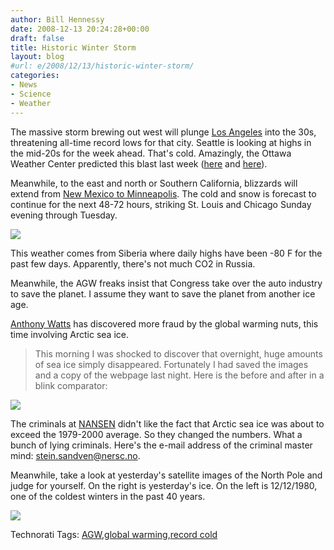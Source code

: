 ```yaml
---
author: Bill Hennessy
date: 2008-12-13 20:24:28+00:00
draft: false
title: Historic Winter Storm
layout: blog
#url: e/2008/12/13/historic-winter-storm/
categories:
- News
- Science
- Weather
---
```


The massive storm brewing out west will plunge [Los Angeles](https://www.weather.com/weather/tenday/USCA0638?from=monthAvgGraph_topnav_undeclared) into the 30s, threatening all-time record lows for that city. Seattle is looking at highs in the mid-20s for the week ahead. That's cold. Amazingly, the Ottawa Weather Center predicted this blast last week ([here](https://wattsupwiththat.com/2008/12/09/rare-50-year-arctic-blast-sets-sights-on-southern-california/) and [here](https://www.owsweather.com/ows.html)).

Meanwhile, to the east and north or Southern California, blizzards will extend from [New Mexico to Minneapolis](https://www.weather.com/maps/maptype/forecastsusnational/ussnowfallforecast_large.html?from=36hr_winterstrmwarn). The cold and snow is forecast to continue for the next 48-72 hours, striking St. Louis and Chicago Sunday evening through Tuesday.

![](https://vortex.accuweather.com/adc2004/pub/images/hpheadlines/plunge1213.jpg)


This weather comes from Siberia where daily highs have been -80 F for the past few days. Apparently, there's not much CO2 in Russia.

Meanwhile, the AGW freaks insist that Congress take over the auto industry to save the planet. I assume they want to save the planet from another ice age.

[Anthony Watts](https://wattsupwiththat.com/2008/12/13/something-is-rotten-in-norway-500000-sq-km-of-sea-ice-disappears-overnight/#more-4514) has discovered more fraud by the global warming nuts, this time involving Arctic sea ice.

> This morning I was shocked to discover that overnight, huge amounts of sea ice simply disappeared. Fortunately I had saved the images and a copy of the webpage last night. Here is the before and after in a blink comparator:
> 
> 

![](https://wattsupwiththat.files.wordpress.com/2008/12/nansen_sea_ice_extent2-520.gif)


The criminals at [NANSEN](https://arctic-roos.org/observations/satellite-data/sea-ice/ice-area-and-extent-in-arctic) didn't like the fact that Arctic sea ice was about to exceed the 1979-2000 average. So they changed the numbers. What a bunch of lying criminals. Here's the e-mail address of the criminal master mind: [stein.sandven@nersc.no](mailto:stein.sandven@nersc.no).

Meanwhile, take a look at yesterday's satellite images of the North Pole and judge for yourself. On the right is yesterday's ice. On the left is 12/12/1980, one of the coldest winters in the past 40 years.

![](https://arctic.atmos.uiuc.edu/cryosphere/deetest/deetmp.4024.png)


Technorati Tags: [AGW](https://technorati.com/tags/AGW),[global warming](https://technorati.com/tags/global%20warming),[record cold](https://technorati.com/tags/record%20cold)
